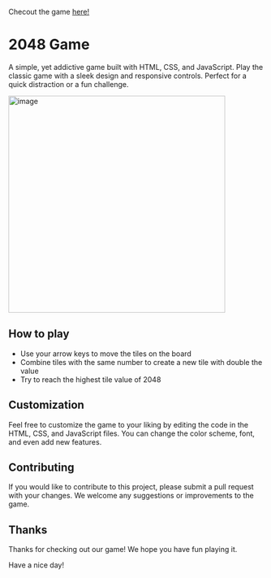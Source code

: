 Checout the game [here!](https://harshvardhanss.github.io/2048-Game/)

# 2048 Game
A simple, yet addictive game built with HTML, CSS, and JavaScript. Play the classic game with a sleek design and responsive controls. Perfect for a quick distraction or a fun challenge.

<img width="427" alt="image" src="https://user-images.githubusercontent.com/76490609/212888972-3bf661c4-4ed6-4792-a018-df2f3c434a72.png">

## How to play
- Use your arrow keys to move the tiles on the board
- Combine tiles with the same number to create a new tile with double the value
- Try to reach the highest tile value of 2048

## Customization
Feel free to customize the game to your liking by editing the code in the HTML, CSS, and JavaScript files. You can change the color scheme, font, and even add new features.

## Contributing
If you would like to contribute to this project, please submit a pull request with your changes. We welcome any suggestions or improvements to the game.

## Thanks
Thanks for checking out our game! We hope you have fun playing it.

Have a nice day!

